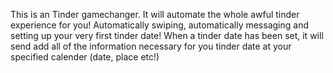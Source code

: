 This is an Tinder gamechanger. It will automate the whole awful tinder experience for you! 
Automatically swiping, automatically messaging and setting up your very first tinder date! 
When a tinder date has been set, it will send add all of the information necessary for you tinder date at your specified calender (date, place etc!)
